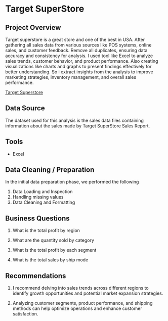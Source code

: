 
# **Target SuperStore**

## Project Overview

Target superstore is a great store and one of the best in USA. After gathering all sales data from various sources like POS systems, online sales, and customer feedback. Remove all duplicates, ensuring data accuracy and consistency for analysis. I used tool like Excel to analyze sales trends, customer behavior, and product performance. Also creating visualizations like charts and graphs to present findings effectively for better understanding. So i extract insights from the analysis to improve marketing strategies, inventory management, and overall sales performance.

[Target Superstore](https://github.com/Oluwafemiokans/Target-SuperStore/assets/159950899/4b6bef81-4174-432b-8a4d-93324b8188e8)

## Data Source

The dataset used for this analysis is the sales data files containing information about the sales made by Target SuperStore Sales Report.

## Tools 

- Excel

## Data Cleaning / Preparation

In the initial data preparation phase, we performed the following

1. Data Loading and Inspection
2. Handling missing values
3. Data Cleaning and Formatting

## Business Questions

1. What is the total profit by region

2. What are the quantity sold by category

3. What is the total profit by each segment

4. What is the total sales by ship mode

## Recommendations

1. I recommend delving into sales trends across different regions to identify growth opportunities and potential market expansion strategies.

2. Analyzing customer segments, product performance, and shipping methods can help optimize operations and enhance customer satisfaction.


